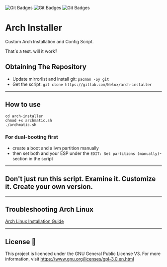 ![Git Badges](https://img.shields.io/badge/code-bash-orange) ![Git Badges](https://img.shields.io/badge/license-GPLv3-blue) ![Git Badges](https://img.shields.io/badge/version-v3.0.1-green)

# Arch Installer
Custom Arch Installation and Config Script.

That´s a test. will it work?

## Obtaining The Repository
- Update mirrorlist and install git: `pacman -Sy git`
- Get the script: `git clone https://gitlab.com/Nelox/arch-installer`
______________________________________________________________________________

## How to use
```
cd arch-installer
chmod +x archmatic.sh
./archmatic.sh
```

### For dual-booting first
- create a boot and a lvm partition manually
- then set both and your ESP under the `EDIT: Set partitions (manually)`-section in the script

______________________________________________________________________________
## Don't just run this script. Examine it. Customize it. Create your own version.
______________________________________________________________________________

## Troubleshooting Arch Linux

[Arch Linux Installation Guide](https://gitlab.com/nel0x/encrypted-arch-installation)
______________________________________________________________________________

## License :scroll:

This project is licenced under the GNU General Public License V3. For more information, visit https://www.gnu.org/licenses/gpl-3.0.en.html
